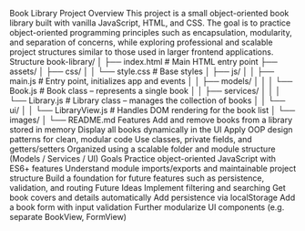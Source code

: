 Book Library Project
Overview
This project is a small object-oriented book library built with vanilla JavaScript, HTML, and CSS.
The goal is to practice object-oriented programming principles such as encapsulation, modularity, and separation of concerns,
while exploring professional and scalable project structures similar to those used in larger frontend applications.
Structure
book-library/
│
├── index.html               # Main HTML entry point
├── assets/
│   ├── css/
│   │   └── style.css        # Base styles
│   ├── js/
│   │   ├── main.js          # Entry point, initializes app and events
│   │   ├── models/
│   │   │   └── Book.js      # Book class – represents a single book
│   │   ├── services/
│   │   │   └── Library.js   # Library class – manages the collection of books
│   │   └── ui/
│   │       └── LibraryView.js # Handles DOM rendering for the book list
│   └── images/
│
└── README.md
Features
Add and remove books from a library stored in memory
Display all books dynamically in the UI
Apply OOP design patterns for clean, modular code
Use classes, private fields, and getters/setters
Organized using a scalable folder and module structure (Models / Services / UI)
Goals
Practice object-oriented JavaScript with ES6+ features
Understand module imports/exports and maintainable project structure
Build a foundation for future features such as persistence, validation, and routing
Future Ideas
Implement filtering and searching
Get book covers and details automatically
Add persistence via localStorage
Add a book form with input validation
Further modularize UI components (e.g. separate BookView, FormView)